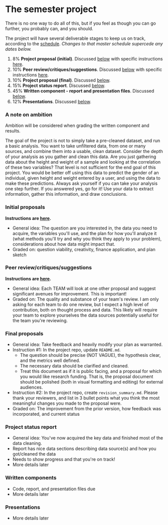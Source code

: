 # The semester project

There is no one way to do all of this, but if you feel as though you can go further, you probably can, and you should. 

The project will have several deliverable stages to keep us on track, according to the [schedule](https://ledatascifi.github.io/#schedule). _Changes to that master schedule supercede any dates below._

1. 8% **Project proposal (initial)**. Discussed [below](#initial-proposals) with specific instructions [here](https://ledatascifi.github.io/assignments/project_initial.html).
2. 10% **Peer review/critiques/suggestions**.  Discussed [below](#peer-reviewcritiquessuggestions) with specific instructions [here](project_peer_review.html).
2. 10% **Project proposal (final)**. Discussed [below](#final-proposals).
3. 15% **Project status report**. Discussed [below](#project-status-report).
4. 45% **Written component - report and presentation files**. Discussed [below](#written-components).
5. 12% **Presentations**. Discussed [below](#presentations).

### A note on ambition

Ambition will be considered when grading the written component and results. 

The goal of the project is not to simply take a pre-cleaned dataset, and run a basic analysis. You want to take unfiltered data, from one or many sources, and combine them into a usable, clean dataset. Consider the depth of your analysis as you gather and clean this data. Are you just gathering data about the height and weight of a sample and looking at the correlation of these two variables? That level is not sufficient for the end goal of this project. You would be better off using this data to predict the gender of an individual, given height and weight entered by a user, and using the data to make these predictions. Always ask yourself if you can take your analysis one step further. If you answered yes, go for it! Use your data to extract information, gather this information, and draw conclusions. 

### Initial proposals

**Instructions are [here](project_initial.html).**

- General idea: The question are you interested in, the data you need to acquire, the variables you'll use, and the  plan for how you'll analyze it (what methods you'll try and why you think they apply to your problem), considerations about how data might impact that.
- Graded on: question viability, creativity, finance application, and plan sketch

<!-- 
- How to: Write proposal within README file, and start it with "#Research Proposal: \< Title \>"
- Answer [the questions in 1, 2, and 3 here](https://www.textbook.ds100.org/ch/01/lifecycle_students_1.html) within your proposal
-->

### Peer review/critiques/suggestions

**Instructions are [here](project_peer_review.html).**

- General idea: Each TEAM will look at one other proposal and suggest significant avenues for improvement. This is important!
- Graded on: The quality and substance of your team's review. I am only asking for each team to do one review, but I expect a high level of contribution, both on thought process and data. This likely will require your team to explore yourselves the data sources potentially useful for the team you're reviewing. 

### Final proposals

- General idea: Take feedback and heavily modify your plan as warranted.
- Instruction #1: In the project repo, update `README.md`. 
    - The question should be  precise (NOT VAGUE), the hypothesis clear, and the metrics well defined. 
    - The necessary data should be clarified and cleaned. 
    - Treat this document as if it is public facing, and a proposal for which you would like research funding. That is, the proposal document should be polished (both in visual formatting and editing) for external audiences.
- Instruction #2: In the project repo, create `revision_summary.md`. Please thank your reviewers, and list in 3 bullet points what you think the most meaningful changes you made to the proposal were. 
- Graded on: The improvement from the prior version, how feedback was incorporated, and current status

### Project status report

- General idea: You've now acquired the key data and finished most of the data cleaning. 
- Report has nice data sections describing data source(s) and how you got/cleaned the data
- Needs to show progress and that you're on track!
- More details later

<!--  FIIIIIIIIIIIILL IN!
- Graded on:
--> 

### Written components

- Code, report, and presentation files due
- More details later

<!--  FIIIIIIIIIIIILL IN!


    Frame a question of your choice that can be addressed by identifying, collecting, and analyzing relevant data.
    Describe and obtain the data.
    Perform exploratory data analysis (EDA) and include in your report at least two (but probably many more) data visualizations.
    Describe any data cleaning or transformations that you perform and why they are motivated by your EDA.
    Apply relevant inference or prediction methods (e.g., linear regression, logistic regression, or classification and regression trees), including, if appropriate, feature engineering and regularization. Use cross-validation or test data as appropriate for model selection and evaluation. Make sure to carefully describe the methods you are using and why they are appropriate for the question to be answered.
    Summarize and interpret your results (including visualization). Provide an evaluation of your approach and discuss any limitations of the methods you used.
    Describe any surprising discoveries that you made and future work.


- Graded on:
--> 

### Presentations

- More details later

<!--  FIIIIIIIIIIIILL IN!
- Graded on:
- Scheduling:
--> 
